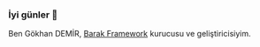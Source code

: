 ### İyi günler 👋

Ben Gökhan DEMİR, [Barak Framework](http://barak-framework.github.io) kurucusu ve geliştiricisiyim.
